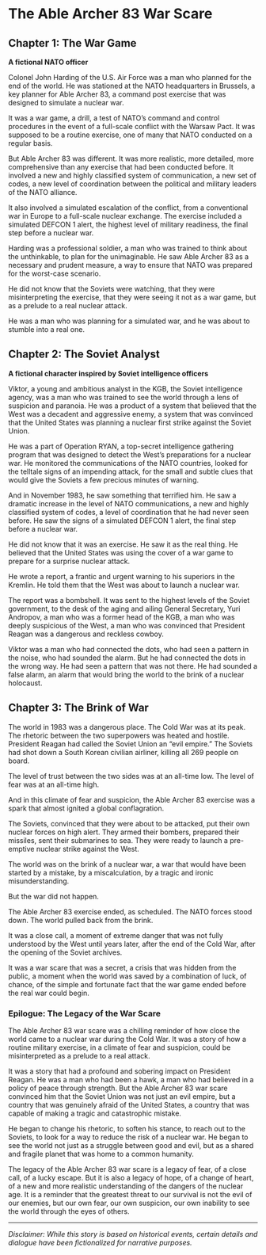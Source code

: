 
# The Able Archer 83 War Scare

## Chapter 1: The War Game

**A fictional NATO officer**

Colonel John Harding of the U.S. Air Force was a man who planned for the end of the world. He was stationed at the NATO headquarters in Brussels, a key planner for Able Archer 83, a command post exercise that was designed to simulate a nuclear war.

It was a war game, a drill, a test of NATO’s command and control procedures in the event of a full-scale conflict with the Warsaw Pact. It was supposed to be a routine exercise, one of many that NATO conducted on a regular basis.

But Able Archer 83 was different. It was more realistic, more detailed, more comprehensive than any exercise that had been conducted before. It involved a new and highly classified system of communication, a new set of codes, a new level of coordination between the political and military leaders of the NATO alliance.

It also involved a simulated escalation of the conflict, from a conventional war in Europe to a full-scale nuclear exchange. The exercise included a simulated DEFCON 1 alert, the highest level of military readiness, the final step before a nuclear war.

Harding was a professional soldier, a man who was trained to think about the unthinkable, to plan for the unimaginable. He saw Able Archer 83 as a necessary and prudent measure, a way to ensure that NATO was prepared for the worst-case scenario.

He did not know that the Soviets were watching, that they were misinterpreting the exercise, that they were seeing it not as a war game, but as a prelude to a real nuclear attack.

He was a man who was planning for a simulated war, and he was about to stumble into a real one.

## Chapter 2: The Soviet Analyst

**A fictional character inspired by Soviet intelligence officers**

Viktor, a young and ambitious analyst in the KGB, the Soviet intelligence agency, was a man who was trained to see the world through a lens of suspicion and paranoia. He was a product of a system that believed that the West was a decadent and aggressive enemy, a system that was convinced that the United States was planning a nuclear first strike against the Soviet Union.

He was a part of Operation RYAN, a top-secret intelligence gathering program that was designed to detect the West’s preparations for a nuclear war. He monitored the communications of the NATO countries, looked for the telltale signs of an impending attack, for the small and subtle clues that would give the Soviets a few precious minutes of warning.

And in November 1983, he saw something that terrified him. He saw a dramatic increase in the level of NATO communications, a new and highly classified system of codes, a level of coordination that he had never seen before. He saw the signs of a simulated DEFCON 1 alert, the final step before a nuclear war.

He did not know that it was an exercise. He saw it as the real thing. He believed that the United States was using the cover of a war game to prepare for a surprise nuclear attack.

He wrote a report, a frantic and urgent warning to his superiors in the Kremlin. He told them that the West was about to launch a nuclear war.

The report was a bombshell. It was sent to the highest levels of the Soviet government, to the desk of the aging and ailing General Secretary, Yuri Andropov, a man who was a former head of the KGB, a man who was deeply suspicious of the West, a man who was convinced that President Reagan was a dangerous and reckless cowboy.

Viktor was a man who had connected the dots, who had seen a pattern in the noise, who had sounded the alarm. But he had connected the dots in the wrong way. He had seen a pattern that was not there. He had sounded a false alarm, an alarm that would bring the world to the brink of a nuclear holocaust.

## Chapter 3: The Brink of War

The world in 1983 was a dangerous place. The Cold War was at its peak. The rhetoric between the two superpowers was heated and hostile. President Reagan had called the Soviet Union an “evil empire.” The Soviets had shot down a South Korean civilian airliner, killing all 269 people on board.

The level of trust between the two sides was at an all-time low. The level of fear was at an all-time high.

And in this climate of fear and suspicion, the Able Archer 83 exercise was a spark that almost ignited a global conflagration.

The Soviets, convinced that they were about to be attacked, put their own nuclear forces on high alert. They armed their bombers, prepared their missiles, sent their submarines to sea. They were ready to launch a pre-emptive nuclear strike against the West.

The world was on the brink of a nuclear war, a war that would have been started by a mistake, by a miscalculation, by a tragic and ironic misunderstanding.

But the war did not happen.

The Able Archer 83 exercise ended, as scheduled. The NATO forces stood down. The world pulled back from the brink.

It was a close call, a moment of extreme danger that was not fully understood by the West until years later, after the end of the Cold War, after the opening of the Soviet archives.

It was a war scare that was a secret, a crisis that was hidden from the public, a moment when the world was saved by a combination of luck, of chance, of the simple and fortunate fact that the war game ended before the real war could begin.

### Epilogue: The Legacy of the War Scare

The Able Archer 83 war scare was a chilling reminder of how close the world came to a nuclear war during the Cold War. It was a story of how a routine military exercise, in a climate of fear and suspicion, could be misinterpreted as a prelude to a real attack.

It was a story that had a profound and sobering impact on President Reagan. He was a man who had been a hawk, a man who had believed in a policy of peace through strength. But the Able Archer 83 war scare convinced him that the Soviet Union was not just an evil empire, but a country that was genuinely afraid of the United States, a country that was capable of making a tragic and catastrophic mistake.

He began to change his rhetoric, to soften his stance, to reach out to the Soviets, to look for a way to reduce the risk of a nuclear war. He began to see the world not just as a struggle between good and evil, but as a shared and fragile planet that was home to a common humanity.

The legacy of the Able Archer 83 war scare is a legacy of fear, of a close call, of a lucky escape. But it is also a legacy of hope, of a change of heart, of a new and more realistic understanding of the dangers of the nuclear age. It is a reminder that the greatest threat to our survival is not the evil of our enemies, but our own fear, our own suspicion, our own inability to see the world through the eyes of others.

***

*Disclaimer: While this story is based on historical events, certain details and dialogue have been fictionalized for narrative purposes.*